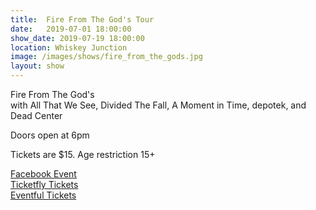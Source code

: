 ```yaml
---
title:  Fire From The God's Tour
date:   2019-07-01 18:00:00
show_date: 2019-07-19 18:00:00
location: Whiskey Junction
image: /images/shows/fire_from_the_gods.jpg
layout: show
---
```

Fire From The God's  
with All That We See, Divided The Fall, A Moment in Time, depotek, and Dead Center

Doors open at 6pm

Tickets are $15. Age restriction 15+

[Facebook Event](https://www.facebook.com/events/471275183642717/)  
[Ticketfly Tickets](https://www.ticketfly.com/purchase/event/1859617?utm_medium=ampOfficialEvent&utm_source=fbTfly)  
[Eventful Tickets](https://minneapolis.eventful.com/events/fire-gods-/E0-001-126542642-1)  